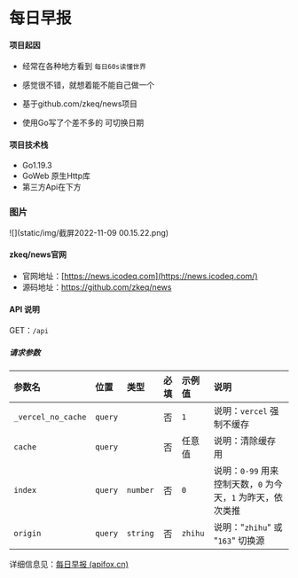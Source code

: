 # 每日早报

#### 项目起因

- 经常在各种地方看到 `每日60s读懂世界`

- 感觉很不错，就想着能不能自己做一个

- 基于github.com/zkeq/news项目 

- 使用Go写了个差不多的 可切换日期
#### 项目技术栈
- Go1.19.3
- GoWeb 原生Http库
- 第三方Api在下方
### 图片
![](static/img/截屏2022-11-09 00.15.22.png)
#### zkeq/news官网

- 官网地址：[https://news.icodeq.com](https://news.icodeq.com/)
- 源码地址：https://github.com/zkeq/news

#### API 说明

GET：`/api`

##### 请求参数

| 参数名           | 位置  | 类型   | 必填 | 示例值 |说明  |
| :--------------- | :---- | :----- | :--: | :--------------------- | :--------------------- |
| `_vercel_no_cache` | `query` |        |  否  | `1` |说明：`vercel` 强制不缓存                            |
| `cache`          | `query` |        |  否  | 任意值  |说明：清除缓存用                              |
| `index`          | `query` | `number` |  否  | `0` | 说明：`0-99` 用来控制天数，`0` 为今天，`1` 为昨天，依次类推 |
| `origin`         | `query` | `string` |  否  | `zhihu` |说明："`zhihu`" 或 "`163`" 切换源                  |

详细信息见：[每日早报 (apifox.cn)](https://www.apifox.cn/apidoc/shared-4c5d28ed-633e-45e0-a6d5-3c0a8933f132/api-28569354)